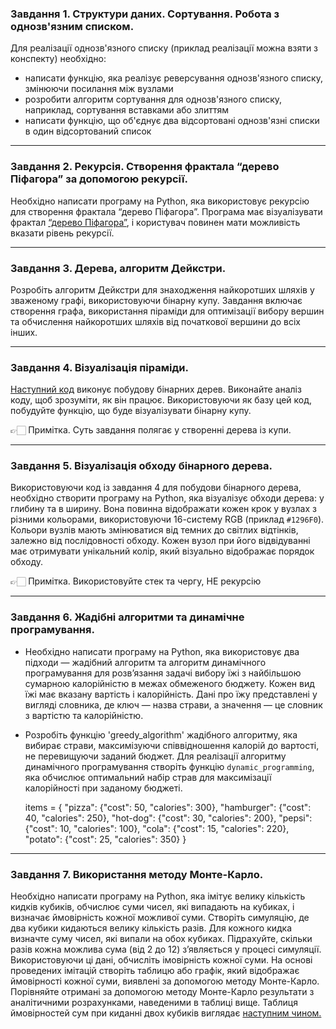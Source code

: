 ### Завдання 1. Структури даних. Сортування. Робота з однозв'язним списком.

Для реалізації однозв'язного списку (приклад реалізації можна взяти з конспекту) необхідно:
* написати функцію, яка реалізує реверсування однозв'язного списку, змінюючи посилання між вузлами
* розробити алгоритм сортування для однозв'язного списку, наприклад, сортування вставками або злиттям
* написати функцію, що об'єднує два відсортовані однозв'язні списки в один відсортований список

-------------------------------------------------------------------------------------------------------

### Завдання 2. Рекурсія. Створення фрактала “дерево Піфагора” за допомогою рекурсії.

Необхідно написати програму на Python, яка використовує рекурсію для створення фрактала 
“дерево Піфагора”. Програма має візуалізувати фрактал [“дерево Піфагора”](/images/pythagoras_tree.png), і користувач повинен мати можливість вказати рівень рекурсії.

-------------------------------------------------------------------------------------------------------

### Завдання 3. Дерева, алгоритм Дейкстри.

Розробіть алгоритм Дейкстри для знаходження найкоротших шляхів у зваженому графі, використовуючи 
бінарну купу. Завдання включає створення графа, використання піраміди для оптимізації вибору вершин 
та обчислення найкоротших шляхів від початкової вершини до всіх інших.

-------------------------------------------------------------------------------------------------------

### Завдання 4. Візуалізація піраміди.

[Наступний код](example_task_04.py) виконує побудову бінарних дерев. Виконайте аналіз коду, щоб зрозуміти, 
як він працює. Використовуючи як базу цей код, побудуйте функцію, що буде візуалізувати бінарну купу.

👉🏻 Примітка. Суть завдання полягає у створенні дерева із купи.

-------------------------------------------------------------------------------------------------------

### Завдання 5. Візуалізація обходу бінарного дерева.

Використовуючи код із завдання 4 для побудови бінарного дерева, необхідно створити програму на Python, 
яка візуалізує обходи дерева: у глибину та в ширину. Вона повинна відображати кожен крок у вузлах з різними 
кольорами, використовуючи 16-систему RGB (приклад `#1296F0`). Кольори вузлів мають змінюватися від темних 
до світлих відтінків, залежно від послідовності обходу. Кожен вузол при його відвідуванні має отримувати 
унікальний колір, який візуально відображає порядок обходу.

👉🏻 Примітка. Використовуйте стек та чергу, НЕ рекурсію

-------------------------------------------------------------------------------------------------------

### Завдання 6. Жадібні алгоритми та динамічне програмування.

* Необхідно написати програму на Python, яка використовує два підходи — жадібний алгоритм та алгоритм 
динамічного програмування для розв’язання задачі вибору їжі з найбільшою сумарною калорійністю в межах 
обмеженого бюджету. Кожен вид їжі має вказану вартість і калорійність. Дані про їжу представлені у вигляді 
словника, де ключ — назва страви, а значення — це словник з вартістю та калорійністю.
* Розробіть функцію 'greedy_algorithm' жадібного алгоритму, яка вибирає страви, максимізуючи співвідношення 
калорій до вартості, не перевищуючи заданий бюджет. Для реалізації алгоритму динамічного програмування 
створіть функцію `dynamic_programming`, яка обчислює оптимальний набір страв для максимізації калорійності 
при заданому бюджеті.

    items = {
    "pizza": {"cost": 50, "calories": 300},
    "hamburger": {"cost": 40, "calories": 250},
    "hot-dog": {"cost": 30, "calories": 200},
    "pepsi": {"cost": 10, "calories": 100},
    "cola": {"cost": 15, "calories": 220},
    "potato": {"cost": 25, "calories": 350}
}

-------------------------------------------------------------------------------------------------------

### Завдання 7. Використання методу Монте-Карло.

Необхідно написати програму на Python, яка імітує велику кількість кидків кубиків, обчислює суми чисел, які випадають на кубиках, і визначає ймовірність кожної можливої суми.
Створіть симуляцію, де два кубики кидаються велику кількість разів. Для кожного кидка визначте суму чисел, які випали на обох кубиках. Підрахуйте, скільки разів кожна можлива сума (від 2 до 12) з’являється у процесі симуляції. Використовуючи ці дані, обчисліть імовірність кожної суми. На основі проведених імітацій створіть таблицю або графік, який відображає ймовірності кожної суми, виявлені за допомогою методу Монте-Карло.
Порівняйте отримані за допомогою методу Монте-Карло результати з аналітичними розрахунками, наведеними в таблиці вище. Таблиця ймовірностей сум при киданні двох кубиків виглядає [наступним чином.](/images/table_task_07.png)